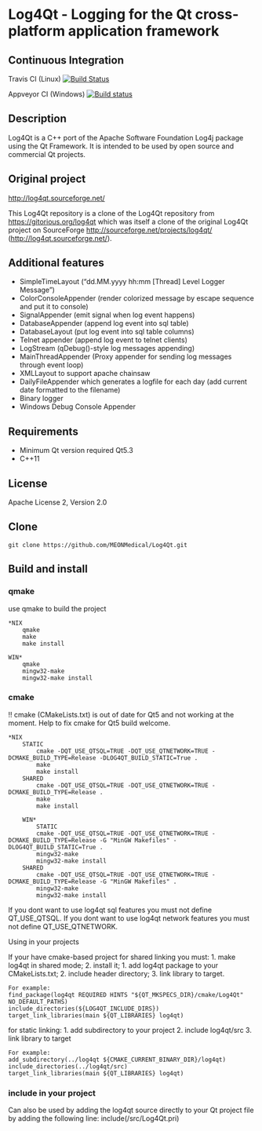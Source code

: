 Log4Qt - Logging for the Qt cross-platform application framework
================================================================

Continuous Integration
----------------------

Travis CI (Linux) [![Build Status](https://travis-ci.org/MEONMedical/Log4Qt.svg?branch=master)](https://travis-ci.org/MEONMedical/Log4Qt)

Appveyor CI (Windows) [![Build status](https://ci.appveyor.com/api/projects/status/yhlqvbqeooy7ds2l?svg=true)](https://ci.appveyor.com/project/MeonMedical/log4qt)


Description
-----------
Log4Qt is a C++ port of the Apache Software Foundation Log4j package using the Qt Framework.
It is intended to be used by open source and commercial Qt projects.

Original project
----------------
http://log4qt.sourceforge.net/

This Log4Qt repository is a clone of the Log4Qt repository from https://gitorious.org/log4qt
which was itself a clone of the original Log4Qt project on SourceForge http://sourceforge.net/projects/log4qt/ (http://log4qt.sourceforge.net/).

Additional features
-------------------
* SimpleTimeLayout (“dd.MM.yyyy hh:mm [Thread] Level Logger Message”)
* ColorConsoleAppender (render colorized message by escape sequence and put it to console)
* SignalAppender (emit signal when log event happens)
* DatabaseAppender (append log event into sql table)
* DatabaseLayout (put log event into sql table columns)
* Telnet appender (append log event to telnet clients)
* LogStream (qDebug()-style log messages appending)
* MainThreadAppender (Proxy appender for sending log messages through event loop)
* XMLLayout to support apache chainsaw
* DailyFileAppender which generates a logfile for each day (add current date formatted to the filename)
* Binary logger
* Windows Debug Console Appender

Requirements
------------
* Minimum Qt version required Qt5.3
* C++11

License
-------
Apache License 2, Version 2.0

Clone
-----
    git clone https://github.com/MEONMedical/Log4Qt.git

Build and install
-----------------
### qmake
use qmake to build the project

    *NIX
        qmake
        make
        make install

    WIN*
        qmake
        mingw32-make
        mingw32-make install

### cmake
!! cmake (CMakeLists.txt) is out of date for Qt5 and not working at the moment.
Help to fix cmake for Qt5 build welcome.

    *NIX
        STATIC
            cmake -DQT_USE_QTSQL=TRUE -DQT_USE_QTNETWORK=TRUE -DCMAKE_BUILD_TYPE=Release -DLOG4QT_BUILD_STATIC=True .
            make
            make install
        SHARED
            cmake -DQT_USE_QTSQL=TRUE -DQT_USE_QTNETWORK=TRUE -DCMAKE_BUILD_TYPE=Release .
            make
            make install

        WIN*
            STATIC
            cmake -DQT_USE_QTSQL=TRUE -DQT_USE_QTNETWORK=TRUE -DCMAKE_BUILD_TYPE=Release -G "MinGW Makefiles" -DLOG4QT_BUILD_STATIC=True .
            mingw32-make
            mingw32-make install
        SHARED
            cmake -DQT_USE_QTSQL=TRUE -DQT_USE_QTNETWORK=TRUE -DCMAKE_BUILD_TYPE=Release -G "MinGW Makefiles" .
            mingw32-make
            mingw32-make install

If you dont want to use log4qt sql features you must not define QT_USE_QTSQL.
If you dont want to use log4qt network features you must not define QT_USE_QTNETWORK.

Using in your projects

If your have cmake-based project
  for shared linking you must:
    1. make log4qt in shared mode;
    2. install it;
    1. add log4qt package to your CMakeLists.txt;
    2. include header directory;
    3. link library to target.

    For example:
    find_package(log4qt REQUIRED HINTS "${QT_MKSPECS_DIR}/cmake/Log4Qt" NO_DEFAULT_PATHS)
    include_directories(${LOG4QT_INCLUDE_DIRS})
    target_link_libraries(main ${QT_LIBRARIES} log4qt)

  for static linking:
    1. add subdirectory to your project
    2. include log4qt/src
    3. link library to target

    For example:
    add_subdirectory(../log4qt ${CMAKE_CURRENT_BINARY_DIR}/log4qt)
    include_directories(../log4qt/src)
    target_link_libraries(main ${QT_LIBRARIES} log4qt)

### include in your project
Can also be used by adding the log4qt source directly to your Qt project file by adding the following line:
include(<unpackdir>/src/Log4Qt.pri)

